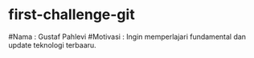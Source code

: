 # first-challenge-git

#Nama : Gustaf Pahlevi
#Motivasi : Ingin memperlajari fundamental dan update teknologi terbaaru.